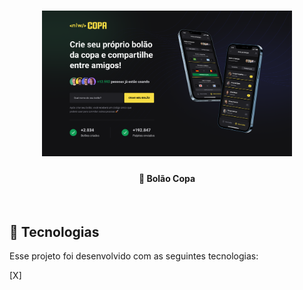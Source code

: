 <h1 align="center">
    <img alt="BolãoCopa" title="#copa" src="Web.png" width="400px" />
</h1>

<h4 align="center">
  🚀 Bolão Copa
</h4>

<br>

## :rocket: Tecnologias

Esse projeto foi desenvolvido com as seguintes tecnologias:

[X] 